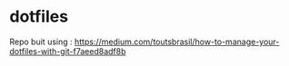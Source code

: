 # dotfiles

Repo buit using : https://medium.com/toutsbrasil/how-to-manage-your-dotfiles-with-git-f7aeed8adf8b
